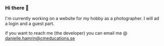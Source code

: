 ### Hi there 👋

I'm currently working on a website for my hobby as a photographer. 
I will ad a login and a guest part. 

if you want to reach me (the developer) you can email me @ danielle.hamrin@cmeducations.se

<!--
**MajaMohager/MajaMohager** is a ✨ _special_ ✨ repository because its `README.md` (this file) appears on your GitHub profile.

Here are some ideas to get you started:

- 🔭 I’m currently working on ...
- 🌱 I’m currently learning ...
- 👯 I’m looking to collaborate on ...
- 🤔 I’m looking for help with ...
- 💬 Ask me about ...
- 📫 How to reach me: ...
- 😄 Pronouns: ...
- ⚡ Fun fact: ...
-->
